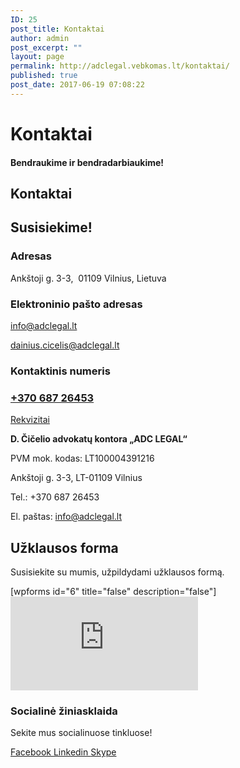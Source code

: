 ```yaml
---
ID: 25
post_title: Kontaktai
author: admin
post_excerpt: ""
layout: page
permalink: http://adclegal.vebkomas.lt/kontaktai/
published: true
post_date: 2017-06-19 07:08:22
---
```

<h1>Kontaktai</h1>		
			<h4>Bendraukime ir bendradarbiaukime! </h4>		
			<h2>Kontaktai</h2>		
			<h2>Susisiekime!</h2>		
			<h3>Adresas</h3>		
		<p>Ankštoji g. 3-3,  01109 Vilnius, Lietuva</p>		
			<h3>Elektroninio pašto adresas</h3>		
		<p><a href="mailto:info@adclegal.lt">info@adclegal.lt</a></p><p><a href="mailto:dainius.cicelis@adclegal.lt">dainius.cicelis@adclegal.lt</a></p>		
			<h3>Kontaktinis numeris</h3>		
			<h3><a href="tel:+370 687 26453​">+370 687 26453</a></h3>		
												<a href="">Rekvizitai</a>
					<p><strong>D. Čičelio advokatų kontora „ADC LEGAL“</strong></p><p>PVM mok. kodas: LT100004391216</p><p>Ankštoji g. 3-3, LT-01109 Vilnius</p><p>Tel.: +370 687 26453</p><p>El. paštas: <a href="mailto:info@adclegal.lt">info@adclegal.lt</a></p>
			<h2>Užklausos forma</h2>		
		<p>Susisiekite su mumis, užpildydami užklausos formą.</p>[wpforms id="6" title="false" description="false"]		
			<iframe frameborder="0" scrolling="no" marginheight="0" marginwidth="0" src="https://maps.google.com/maps?q=Advokat%C5%B3%20kontora%20ADC%20LEGAL%20Ank%C5%A1toji%20g.%203%2C%20%2001109%20Vilnius%2C%20Lietuva&amp;t=m&amp;z=13&amp;output=embed&amp;iwloc=near" aria-label="Advokatų kontora ADC LEGAL Ankštoji g. 3,  01109 Vilnius, Lietuva"></iframe>		
			<h3>Socialinė žiniasklaida</h3>		
			<p>Sekite mus socialinuose tinkluose!</p>		
							<a href="https://www.facebook.com/adclegal.lt/?ref=br_rs" target="_blank" rel="noopener noreferrer">
					Facebook
				</a>
							<a href="https://www.linkedin.com/company/adclegal/" target="_blank" rel="noopener noreferrer">
					Linkedin
				</a>
							<a href="skype:adclegal.lt?userinfo">
					Skype
				</a>
